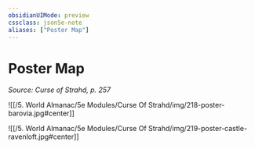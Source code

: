 ```yaml
---
obsidianUIMode: preview
cssclass: json5e-note
aliases: ["Poster Map"]
---
```

# Poster Map
*Source: Curse of Strahd, p. 257* 

![[/5. World Almanac/5e Modules/Curse Of Strahd/img/218-poster-barovia.jpg#center]]

![[/5. World Almanac/5e Modules/Curse Of Strahd/img/219-poster-castle-ravenloft.jpg#center]]
